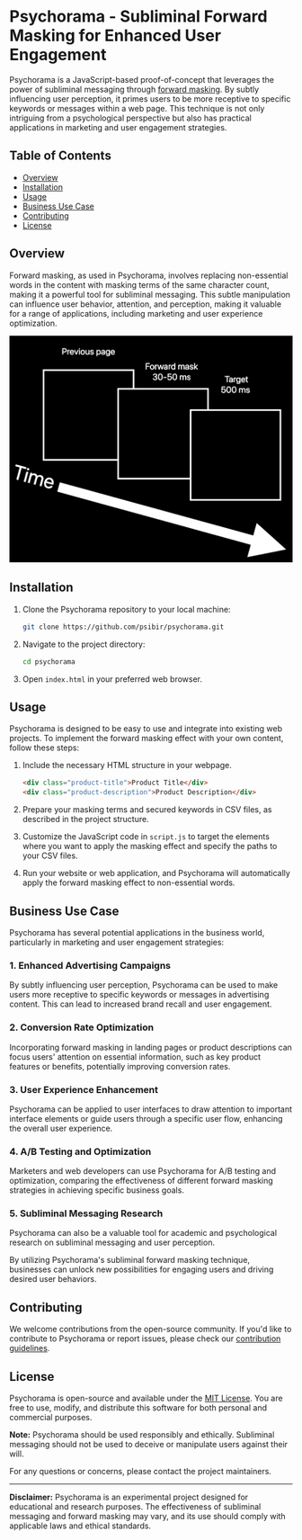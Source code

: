 # Psychorama - Subliminal Forward Masking for Enhanced User Engagement

Psychorama is a JavaScript-based proof-of-concept that leverages the power of subliminal messaging through [forward masking](https://en.wikipedia.org/wiki/Visual_masking). By subtly influencing user perception, it primes users to be more receptive to specific keywords or messages within a web page. This technique is not only intriguing from a psychological perspective but also has practical applications in marketing and user engagement strategies.

## Table of Contents

- [Overview](#overview)
- [Installation](#installation)
- [Usage](#usage)
- [Business Use Case](#business-use-case)
- [Contributing](#contributing)
- [License](#license)

## Overview

Forward masking, as used in Psychorama, involves replacing non-essential words in the content with masking terms of the same character count, making it a powerful tool for subliminal messaging. This subtle manipulation can influence user behavior, attention, and perception, making it valuable for a range of applications, including marketing and user experience optimization.

![psychorama_diagram](assets/images/psychorama_diagram.png)

## Installation

1. Clone the Psychorama repository to your local machine:

   ```bash
   git clone https://github.com/psibir/psychorama.git
   ```

2. Navigate to the project directory:

   ```bash
   cd psychorama
   ```

3. Open `index.html` in your preferred web browser.

## Usage

Psychorama is designed to be easy to use and integrate into existing web projects. To implement the forward masking effect with your own content, follow these steps:

1. Include the necessary HTML structure in your webpage.

   ```html
   <div class="product-title">Product Title</div>
   <div class="product-description">Product Description</div>
   ```

2. Prepare your masking terms and secured keywords in CSV files, as described in the project structure.

3. Customize the JavaScript code in `script.js` to target the elements where you want to apply the masking effect and specify the paths to your CSV files.

4. Run your website or web application, and Psychorama will automatically apply the forward masking effect to non-essential words.

## Business Use Case

Psychorama has several potential applications in the business world, particularly in marketing and user engagement strategies:

### 1. Enhanced Advertising Campaigns

By subtly influencing user perception, Psychorama can be used to make users more receptive to specific keywords or messages in advertising content. This can lead to increased brand recall and user engagement.

### 2. Conversion Rate Optimization

Incorporating forward masking in landing pages or product descriptions can focus users' attention on essential information, such as key product features or benefits, potentially improving conversion rates.

### 3. User Experience Enhancement

Psychorama can be applied to user interfaces to draw attention to important interface elements or guide users through a specific user flow, enhancing the overall user experience.

### 4. A/B Testing and Optimization

Marketers and web developers can use Psychorama for A/B testing and optimization, comparing the effectiveness of different forward masking strategies in achieving specific business goals.

### 5. Subliminal Messaging Research

Psychorama can also be a valuable tool for academic and psychological research on subliminal messaging and user perception.

By utilizing Psychorama's subliminal forward masking technique, businesses can unlock new possibilities for engaging users and driving desired user behaviors.

## Contributing

We welcome contributions from the open-source community. If you'd like to contribute to Psychorama or report issues, please check our [contribution guidelines](CONTRIBUTING.md).

## License

Psychorama is open-source and available under the [MIT License](LICENSE). You are free to use, modify, and distribute this software for both personal and commercial purposes.

**Note:** Psychorama should be used responsibly and ethically. Subliminal messaging should not be used to deceive or manipulate users against their will.

For any questions or concerns, please contact the project maintainers.

---

**Disclaimer:** Psychorama is an experimental project designed for educational and research purposes. The effectiveness of subliminal messaging and forward masking may vary, and its use should comply with applicable laws and ethical standards.
